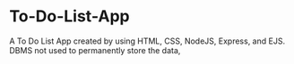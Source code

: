 # To-Do-List-App
A To Do List App created by using HTML, CSS, NodeJS, Express, and EJS. DBMS not used to permanently store the data,
